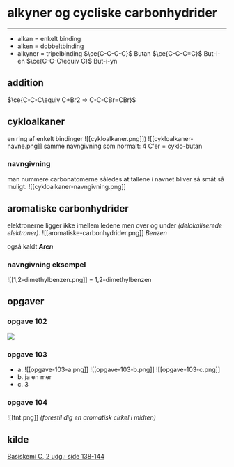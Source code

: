 # alkyner og cycliske carbonhydrider
---
* alkan = enkelt binding
* alken = dobbeltbinding
* alkyner = tripelbinding
$\ce{C-C-C-C}$	Butan
$\ce{C-C-C=C}$	But-i-en
$\ce{C-C-C\equiv C}$		But-i-yn

## addition
$\ce{C-C-C\equiv C+Br2 -> C-C-CBr=CBr}$
## cykloalkaner
en ring af enkelt bindinger
![[cykloalkaner.png]])
![[cykloalkaner-navne.png]]
samme navngivning som normalt: 
4 C'er = cyklo-butan
### navngivning
man nummere carbonatomerne således at tallene i navnet bliver så småt så muligt.
![[cykloalkaner-navngivning.png]]
## aromatiske carbonhydrider
elektronerne ligger ikke imellem ledene men over og under *(delokaliserede elektroner)*.
![[aromatiske-carbonhydrider.png]] *Benzen*

også kaldt ***Aren***
### navngivning eksempel
![[1,2-dimethylbenzen.png]] = 1,2-dimethylbenzen

## opgaver
###  opgave 102
![](https://cdn.discordapp.com/attachments/914855119928061964/966224064828047370/unknown.png)
### opgave 103
* a. 
			![[opgave-103-a.png]]
			![[opgave-103-b.png]]
			![[opgave-103-c.png]]
* b.
			ja en mer
* c.
			3
### opgave 104
![[tnt.png]] 
*(forestil dig en aromatisk cirkel i midten)*

## kilde
[Basiskemi C, 2 udg.: side 138-](https://basiskemic-haase.praxis.dk/138)[144](https://basiskemic-haase.praxis.dk/144)

